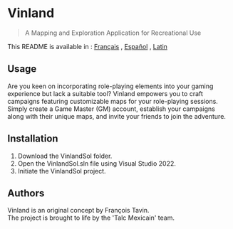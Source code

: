 # Vinland
> A Mapping and Exploration Application for Recreational Use

This README is available in : [Français](README.md) , [Español](README-ES.md) , [Latin](README-LAT.md)

## Usage

Are you keen on incorporating role-playing elements into your gaming experience but lack a suitable tool? Vinland empowers you to craft campaigns featuring customizable maps for your role-playing sessions. Simply create a Game Master (GM) account, establish your campaigns along with their unique maps, and invite your friends to join the adventure.

## Installation

1. Download the VinlandSol folder.
2. Open the VinlandSol.sln file using Visual Studio 2022.
3. Initiate the VinlandSol project.

## Authors

Vinland is an original concept by François Tavin.  
The project is brought to life by the 'Talc Mexicain' team.
